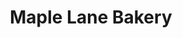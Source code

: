 ---
path: "/eats/maple-lane-bakery"
title: "Maple Lane Bakery"
image: "https://source.unsplash.com/surQ2mkZNxw/400x300"
orderops: ["takeout"]
category: "eats"
hours: "6am-3:30pm Monday through Saturday"
eatsType: "Bakery"
website: "https://maple-lane-bakery-and-catering.business.site/"
facebook: "https://www.facebook.com/Maple-Lane-100652068054543"
address: "601 East Wells St Ash Grove, Missouri 65604"
phone: "4173231031"
tags: ["bakery", "ice cream", "ash grove"]
---